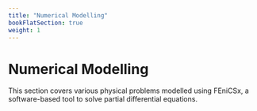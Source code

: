 ```yaml
---
title: "Numerical Modelling"
bookFlatSection: true
weight: 1
---
```


# Numerical Modelling

This section covers various physical problems modelled using FEniCSx, a software-based
tool to solve partial differential equations.


